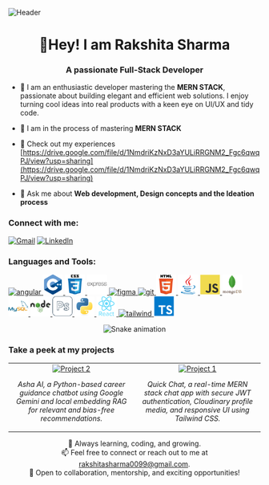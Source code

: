 ![Header](https://github.com/user-attachments/assets/91a7e834-4e0d-47ff-a1fa-4a805434d756)

<h1 align="center">👋Hey! I am Rakshita Sharma</h1>
<h3 align="center">A passionate Full-Stack Developer</h3>


- 👤 I am an enthusiastic developer mastering the **MERN STACK**, passionate about building elegant and efficient web solutions. I enjoy turning cool ideas into real products with a keen eye on UI/UX and tidy code.

- 🌱 I am in the process of mastering **MERN STACK**

- 📄 Check out my experiences [https://drive.google.com/file/d/1NmdriKzNxD3aYULiRRGNM2_Fgc6qwqPJ/view?usp=sharing](https://drive.google.com/file/d/1NmdriKzNxD3aYULiRRGNM2_Fgc6qwqPJ/view?usp=sharing)

- 💬 Ask me about **Web development, Design concepts and the Ideation process**


<h3 align="left">Connect with me:</h3>

[![Gmail](https://img.shields.io/badge/-GMAIL-D14836?style=for-the-badge&logo=gmail&logoColor=white)](rakshitasharma0099@gmail.com)
[![LinkedIn](https://img.shields.io/badge/-LINKEDIN-0077B5?style=for-the-badge&logo=linkedin&logoColor=white)](https://www.linkedin.com/in/rakshita-sharma-34498b294/)

<h3 align="left">Languages and Tools:</h3>
<p align="left"> <a href="https://angular.io" target="_blank" rel="noreferrer"> <img src="https://angular.io/assets/images/logos/angular/angular.svg" alt="angular" width="40" height="40"/> </a> <a href="https://www.w3schools.com/cpp/" target="_blank" rel="noreferrer"> <img src="https://raw.githubusercontent.com/devicons/devicon/master/icons/cplusplus/cplusplus-original.svg" alt="cplusplus" width="40" height="40"/> </a> <a href="https://www.w3schools.com/css/" target="_blank" rel="noreferrer"> <img src="https://raw.githubusercontent.com/devicons/devicon/master/icons/css3/css3-original-wordmark.svg" alt="css3" width="40" height="40"/> </a> <a href="https://expressjs.com" target="_blank" rel="noreferrer"> <img src="https://raw.githubusercontent.com/devicons/devicon/master/icons/express/express-original-wordmark.svg" alt="express" width="40" height="40"/> </a> <a href="https://www.figma.com/" target="_blank" rel="noreferrer"> <img src="https://www.vectorlogo.zone/logos/figma/figma-icon.svg" alt="figma" width="40" height="40"/> </a> <a href="https://git-scm.com/" target="_blank" rel="noreferrer"> <img src="https://www.vectorlogo.zone/logos/git-scm/git-scm-icon.svg" alt="git" width="40" height="40"/> </a> <a href="https://www.w3.org/html/" target="_blank" rel="noreferrer"> <img src="https://raw.githubusercontent.com/devicons/devicon/master/icons/html5/html5-original-wordmark.svg" alt="html5" width="40" height="40"/> </a> <a href="https://www.java.com" target="_blank" rel="noreferrer"> <img src="https://raw.githubusercontent.com/devicons/devicon/master/icons/java/java-original.svg" alt="java" width="40" height="40"/> </a> <a href="https://developer.mozilla.org/en-US/docs/Web/JavaScript" target="_blank" rel="noreferrer"> <img src="https://raw.githubusercontent.com/devicons/devicon/master/icons/javascript/javascript-original.svg" alt="javascript" width="40" height="40"/> </a> <a href="https://www.mongodb.com/" target="_blank" rel="noreferrer"> <img src="https://raw.githubusercontent.com/devicons/devicon/master/icons/mongodb/mongodb-original-wordmark.svg" alt="mongodb" width="40" height="40"/> </a> <a href="https://www.mysql.com/" target="_blank" rel="noreferrer"> <img src="https://raw.githubusercontent.com/devicons/devicon/master/icons/mysql/mysql-original-wordmark.svg" alt="mysql" width="40" height="40"/> </a> <a href="https://nodejs.org" target="_blank" rel="noreferrer"> <img src="https://raw.githubusercontent.com/devicons/devicon/master/icons/nodejs/nodejs-original-wordmark.svg" alt="nodejs" width="40" height="40"/> </a> <a href="https://www.photoshop.com/en" target="_blank" rel="noreferrer"> <img src="https://raw.githubusercontent.com/devicons/devicon/master/icons/photoshop/photoshop-line.svg" alt="photoshop" width="40" height="40"/> </a> <a href="https://www.python.org" target="_blank" rel="noreferrer"> <img src="https://raw.githubusercontent.com/devicons/devicon/master/icons/python/python-original.svg" alt="python" width="40" height="40"/> </a> <a href="https://reactjs.org/" target="_blank" rel="noreferrer"> <img src="https://raw.githubusercontent.com/devicons/devicon/master/icons/react/react-original-wordmark.svg" alt="react" width="40" height="40"/> </a> <a href="https://tailwindcss.com/" target="_blank" rel="noreferrer"> <img src="https://www.vectorlogo.zone/logos/tailwindcss/tailwindcss-icon.svg" alt="tailwind" width="40" height="40"/> </a> <a href="https://www.typescriptlang.org/" target="_blank" rel="noreferrer"> <img src="https://raw.githubusercontent.com/devicons/devicon/master/icons/typescript/typescript-original.svg" alt="typescript" width="40" height="40"/> </a> </p>


<div align="center">
  <img src="https://profile-readme-generator.com/assets/snake.svg" alt="Snake animation" />
</div>

<h3 align="left">Take a peek at my projects</h3>

<table>
  <tr>
    <td align="center" width="50%">
      <a href="https://asha-test.onrender.com">
         <img src="https://github.com/user-attachments/assets/14979da7-dc93-4282-ab13-722b556e439c" alt="Project 2" width="250" />
      </a>
      <p><em>Asha AI, a Python-based career guidance chatbot using Google Gemini and local embedding RAG for relevant and bias-free recommendations.</em></p>
    </td>
    <td align="center" width="50%">
      <a href="https://chatting-application-mern.vercel.app/login">
        <img src="https://github.com/user-attachments/assets/e0b7af36-4fe0-4c0d-a4cc-fa0ec63e8e69" alt="Project 1" width="250" />
      </a>
      <p><em>Quick Chat, a real-time MERN stack chat app with secure JWT authentication, Cloudinary profile media, and responsive UI using Tailwind CSS.</em></p>
    </td>
  </tr>
</table>


<p align="center">
  🚀 Always learning, coding, and growing. <br/>
  📫 Feel free to connect or reach out to me at <a href="mailto:rakshitasharma0099@gmail.com">rakshitasharma0099@gmail.com</a>. <br/>
  💬 Open to collaboration, mentorship, and exciting opportunities!  
</p>



